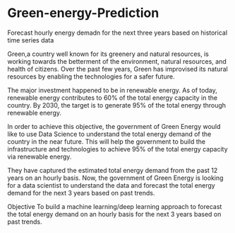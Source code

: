 # Green-energy-Prediction
Forecast hourly energy demadn for the next three years based on historical time series data

Green,a country well known for its greenery and natural resources, is working towards the betterment of the environment, natural resources, and health of citizens. Over the past few years, Green has improvised its natural resources by enabling the technologies for a safer future.

The major investment happened to be in renewable energy. As of today, renewable energy contributes to 60% of the total energy capacity in the country. By 2030, the target is to generate 95% of the total energy through renewable energy.

In order to achieve this objective, the government of Green Energy would like to use Data Science to understand the total energy demand of the country in the near future. This will help the government to build the infrastructure and technologies to achieve 95% of the total energy capacity via renewable energy.

They have captured the estimated total energy demand from the past 12 years on an hourly basis. Now, the government of Green Energy is looking for a data scientist to understand the data and forecast the total energy demand for the next 3 years based on past trends.

Objective
To build a machine learning/deep learning approach to forecast the total energy demand on an hourly basis for the next 3 years based on past trends.

